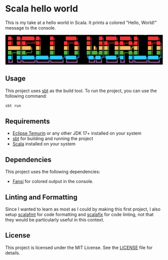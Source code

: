 # Scala hello world

This is my take at a hello world in Scala. It prints a colored "Hello, World!" message to the console.

![](img.png)

## Usage
This project uses [sbt](https://www.scala-sbt.org/) as the build tool. To run the project, you can use the following command:

```bash
sbt run
```

## Requirements
- [Eclipse Temurin](https://adoptium.net/) or any other JDK 17+ installed on your system
- [sbt](https://www.scala-sbt.org/) for building and running the project
- [Scala](https://www.scala-lang.org/) installed on your system

## Dependencies
This project uses the following dependencies:
- [Fansi](https://github.com/com-lihaoyi/fansi) for colored output in the console.

## Linting and Formatting
Since I wanted to learn as most as I could by making this first project, I also setup [scalafmt](https://scalameta.org/scalafmt/) for code formatting and [scalafix](https://scalacenter.github.io/scalafix/) for code linting, not that they would be particularly useful in this context.
## License
This project is licensed under the MIT License. See the [LICENSE](LICENSE) file for details.